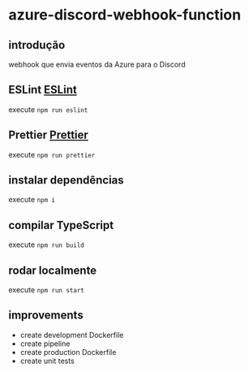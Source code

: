 # azure-discord-webhook-function

## introdução

webhook que envia eventos da Azure para o Discord

## ESLint [ESLint](https://eslint.org)

execute `npm run eslint`

## Prettier [Prettier](https://prettier.io)

execute `npm run prettier`

## instalar dependências

execute `npm i`

## compilar TypeScript

execute `npm run build`

## rodar localmente

execute `npm run start`

## improvements

- create development Dockerfile
- create pipeline
- create production Dockerfile
- create unit tests

